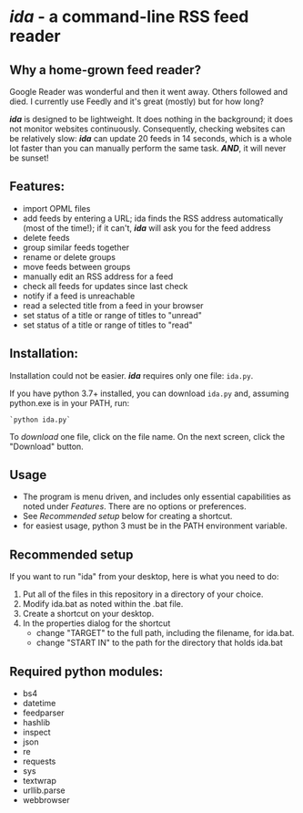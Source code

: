 # **_ida_ - a command-line RSS feed reader**

## **Why a home-grown feed reader?**
Google Reader was wonderful and then it went away. Others followed and died. I currently use Feedly and it's great (mostly) but for how long?

**_ida_** is designed to be lightweight. It does nothing in the background; it does not monitor websites continuously. Consequently, checking websites can be relatively slow: **_ida_** can update 20 feeds in 14 seconds, which is a whole lot faster than you can manually perform the same task. **_AND_**, it will never be sunset!

## **Features:**
- import OPML files
- add feeds by entering a URL; ida finds the RSS address automatically (most of the time!); if it can't, **_ida_** will ask you for the feed address
- delete feeds
- group similar feeds together
- rename or delete groups
- move feeds between groups
- manually edit an RSS address for a feed
- check all feeds for updates since last check
- notify if a feed is unreachable
- read a selected title from a feed in your browser
- set status of a title or range of titles to "unread"
- set status of a title or range of titles to "read"

## **Installation:**
Installation could not be easier. **_ida_** requires only one file: `ida.py`.

If you have python 3.7+ installed, you can download `ida.py` and, assuming python.exe is in your PATH, run:

    `python ida.py`


To _download_ one file, click on the file name. On the next screen, click the "Download" button.

## **Usage**
- The program is menu driven, and includes only essential capabilities as noted under *Features*. There are no options or preferences.
- See *Recommended setup* below for creating a shortcut.
- for easiest usage, python 3 must be in the PATH environment variable.

## **Recommended setup**
If you want to run "ida" from your desktop, here is what you need to do:
1. Put all of the files in this repository in a directory of your choice.
2. Modify ida.bat as noted within the .bat file.
3. Create a shortcut on your desktop.
4. In the properties dialog for the shortcut
   - change "TARGET" to the full path, including the filename, for ida.bat.
   - change "START IN" to the path for the directory that holds ida.bat

## **Required python modules:**
- bs4
- datetime
- feedparser
- hashlib
- inspect
- json
- re
- requests
- sys
- textwrap
- urllib.parse
- webbrowser
